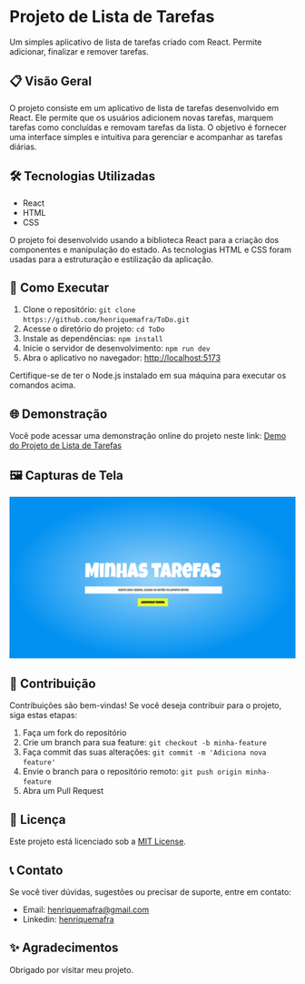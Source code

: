 # Projeto de Lista de Tarefas

Um simples aplicativo de lista de tarefas criado com React. Permite adicionar, finalizar e remover tarefas.

## 📋 Visão Geral

O projeto consiste em um aplicativo de lista de tarefas desenvolvido em React. Ele permite que os usuários adicionem novas tarefas, marquem tarefas como concluídas e removam tarefas da lista. O objetivo é fornecer uma interface simples e intuitiva para gerenciar e acompanhar as tarefas diárias.

## 🛠️ Tecnologias Utilizadas

- React
- HTML
- CSS

O projeto foi desenvolvido usando a biblioteca React para a criação dos componentes e manipulação do estado. As tecnologias HTML e CSS foram usadas para a estruturação e estilização da aplicação.

## 🚀 Como Executar

1. Clone o repositório: `git clone https://github.com/henriquemafra/ToDo.git`
2. Acesse o diretório do projeto: `cd ToDo`
3. Instale as dependências: `npm install`
4. Inicie o servidor de desenvolvimento: `npm run dev`
5. Abra o aplicativo no navegador: [http://localhost:5173](http://localhost:5173)

Certifique-se de ter o Node.js instalado em sua máquina para executar os comandos acima.

## 🌐 Demonstração

Você pode acessar uma demonstração online do projeto neste link: [Demo do Projeto de Lista de Tarefas](https://todo-roan-delta.vercel.app/)

## 🖼️ Capturas de Tela

![Captura de Tela 1](/screenshots/screenshot.png)

## 🤝 Contribuição

Contribuições são bem-vindas! Se você deseja contribuir para o projeto, siga estas etapas:

1. Faça um fork do repositório
2. Crie um branch para sua feature: `git checkout -b minha-feature`
3. Faça commit das suas alterações: `git commit -m 'Adiciona nova feature'`
4. Envie o branch para o repositório remoto: `git push origin minha-feature`
5. Abra um Pull Request

## 📝 Licença

Este projeto está licenciado sob a [MIT License](https://opensource.org/licenses/MIT).

## 📞 Contato

Se você tiver dúvidas, sugestões ou precisar de suporte, entre em contato:

- Email: henriquemafra@gmail.com
- Linkedin: [henriquemafra]([https://twitter.com/seu-usuario](https://www.linkedin.com/in/henriquemafradev/))

## ✨ Agradecimentos

Obrigado por vísitar meu projeto.
